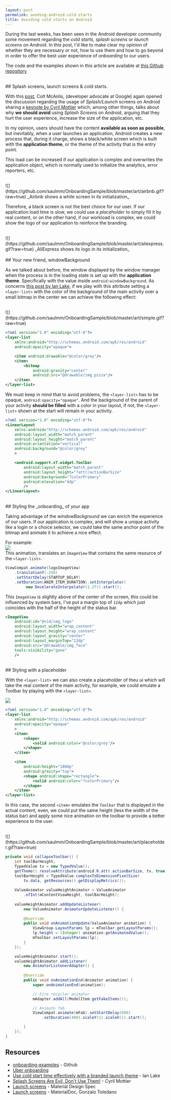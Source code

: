 ```yaml
---
layout: post
permalink: avoding-android-cold-starts
title: Avoiding cold starts on Android
---
```


During the last weeks, has been seen in the Android developer community some movement regarding the _cold starts_, _splash screens_ or _launch screens_ on Android. In this post, I'd like to make clear my opinion of whether they are necessary or not, how to use them and how to go beyond in order to offer the best user experience of _onboarding_ to our users.

The code and the examples shown in this article are available at [this Github repository](https://github.com/saulmm/onboarding-examples-android)

<br>
## Splash screens, launch screens & cold starts.

With this [post](https://plus.google.com/u/0/+ColtMcAnlis/posts/4VUCWXXbZUy), Colt McAnlis, (developer advocate at Google) again opened the discussion regarding the usage of _Splash/Launch_ screens on Android sharing a [keynote by Cyril Mottier](http://www.cyrilmottier.com/2012/05/03/splash-screens-are-evil-dont-use-them/) which, among other things, talks about why **we should avoid** using _Splash Screens_ on Android, arguing that they hurt the user experience, increase the size of the application, etc.

In my opinion, users should have the content **available as soon as possible**, but inevitably, when a user launches an application, Android creates a new process that, during it charge, shows a black/white screen which is built with the **application theme**, or the theme of the activity that is the entry point. 

This load can be increased if our application is complex and overwrites the application object, which is normally used to initialize the analytics, error reporters, etc.

<br>
![](https://github.com/saulmm/OnboardingSample/blob/master/art/airbnb.gif?raw=true)
_Airbnb shows a white screen in its initialization_
<br>

Therefore, a black screen is not the best choice for our user. If our application load time is slow, we could use a _placeholder_ to simply fill it by real content, or on the other hand, if our workload is complex, we could  show the logo of our application to reinforce the branding.

<br>
![](https://github.com/saulmm/OnboardingSample/blob/master/art/aliexpress.gif?raw=true)
_AliExpress shows its logo in its initialization_
<br>

<br>
## Your new friend, windowBackground

As we talked about before, the window displayed by the window manager when the process is in the loading state is set up with the **application theme**. Specifically with the value inside `android:windowBackground`. As concerns [this post by Ian Lake](https://plus.google.com/+AndroidDevelopers/posts/Z1Wwainpjhd), if we play with this attribute setting a `<layer-list>` with the color of the background of the main activity over a small bitmap in the center we can achieve the following effect:

<br>
![](https://github.com/saulmm/OnboardingSample/blob/master/art/simple.gif?raw=true)
<br>

```xml 
<?xml version="1.0" encoding="utf-8"?>
<layer-list 
    xmlns:android="http://schemas.android.com/apk/res/android"
    android:opacity="opaque">

    <item android:drawable="@color/grey"/>
    <item>
        <bitmap
            android:gravity="center"
            android:src="@drawable/img_pizza"/>
    </item>
</layer-list>
```

We must keep in mind that to avoid problems, the `<layer-list>` has to be opaque, `android:opacity="opaque"`. And the background of the parent of your activity **should be filled** with a color in your layout, if not, the `<layer-list>` shown at the start will remain in your activity.

```xml
<?xml version="1.0" encoding="utf-8"?>
<LinearLayout
    xmlns:android="http://schemas.android.com/apk/res/android"
    android:layout_width="match_parent"
    android:layout_height="match_parent"
    android:orientation="vertical"
    android:background="@color/grey"
    >

    <android.support.v7.widget.Toolbar
        android:layout_width="match_parent"
        android:layout_height="?attr/actionBarSize"
        android:background="?colorPrimary"
        android:elevation="4dp"
        />
</LinearLayout>
```

<br>
## Styling the _onboarding_ of your app

Taking advantage of the _windowBackground_ we can enrich the experience of our users. If our application is complex, and will show a unique activity like a login or a choice selector, we could take the same anchor point of the bitmap and animate it to achieve a nice effect.

For example:
<br>
![](https://github.com/saulmm/OnboardingSample/blob/master/art/center.gif?raw=true)
<br>
This animation, translates an `ImageView` that contains the same resource of  the `<layer-list>`.

```java
ViewCompat.animate(logoImageView)
    .translationY(-250)
    .setStartDelay(STARTUP_DELAY)
    .setDuration(ANIM_ITEM_DURATION).setInterpolator(
         new DecelerateInterpolator(1.2f)).start();
```

This `ImageView` is slightly above of the center of the screen, this could be influenced by system bars, I've put a margin top of `12dp` which just coincides with the half of the height of the status bar.

```xml
<ImageView
    android:id="@+id/img_logo"
    android:layout_width="wrap_content"
    android:layout_height="wrap_content"
    android:layout_gravity="center"
    android:layout_marginTop="12dp"
    android:src="@drawable/img_face"
    tools:visibility="gone"
    />
``` 
<br>
## Styling with a placeholder

With the `<layer-list>` we can also create a placeholder of theu ui which will take the real content of the main activity, for example, we could emulate a Toolbar by playing with the `<layer-list>`.

![](https://github.com/saulmm/OnboardingSample/blob/master/art/toolbar_placeholder.png?raw=true)

```xml
<?xml version="1.0" encoding="utf-8"?>
<layer-list
    xmlns:android="http://schemas.android.com/apk/res/android"
    android:opacity="opaque"
    >
    <item>
        <shape>
            <solid android:color="@color/grey"/>
        </shape>
    </item>

    <item
        android:height="180dp"
        android:gravity="top">
        <shape android:shape="rectangle">
            <solid android:color="?colorPrimary"/>
        </shape>
    </item>
</layer-list>
```

In this case, the second `<item>` emulates the `Toolbar` that is displayed in the actual content, even, we could put the same height (less the width of the status bar) and apply some nice animation on the toolbar to provide a better experience to the user.

<br>
![](https://github.com/saulmm/OnboardingSample/blob/master/art/placeholder.gif?raw=true)

<br>

```java
private void collapseToolbar() {
    int toolBarHeight;
    TypedValue tv = new TypedValue();
    getTheme().resolveAttribute(android.R.attr.actionBarSize, tv, true);
    toolBarHeight = TypedValue.complexToDimensionPixelSize(
        tv.data, getResources().getDisplayMetrics());
    
    ValueAnimator valueHeightAnimator = ValueAnimator
        .ofInt(mContentViewHeight, toolBarHeight);
    
    valueHeightAnimator.addUpdateListener(
        new ValueAnimator.AnimatorUpdateListener() {
        
        @Override
        public void onAnimationUpdate(ValueAnimator animation) {
            ViewGroup.LayoutParams lp = mToolbar.getLayoutParams();
            lp.height = (Integer) animation.getAnimatedValue();
            mToolbar.setLayoutParams(lp);
        }
    });

    valueHeightAnimator.start();
    valueHeightAnimator.addListener(
        new AnimatorListenerAdapter() {
        
        @Override
        public void onAnimationEnd(Animator animation) {
            super.onAnimationEnd(animation);

            // Fire recycler animator
            mAdapter.addAll(ModelItem.getFakeItems());

            // Animate fab
            ViewCompat.animate(mFab).setStartDelay(600)
                .setDuration(400).scaleY(1).scaleX(1).start();

        }
    });
}
```


## Resources

- [onboarding-examples](https://github.com/saulmm/onboarding-examples-android) - Github
- [Uber onboarding](https://plus.google.com/u/0/+WalmyrCarvalho/posts/A4czJLoPjm5)
- [Use cold start time effectively with a branded launch theme](https://github.com/saulmm/CoordinatorExamples) - Ian Lake
- [Splash Screens Are Evil, Don't Use Them!](http://www.cyrilmottier.com/2012/05/03/splash-screens-are-evil-dont-use-them/) - Cyril Mottier
- [Launch screens](https://www.google.com/design/spec/patterns/launch-screens.html) - Material Design Spec
- [Launch screens](http://www.materialdoc.com/splash-screens/) - MaterialDoc, Gonzalo Toledano
